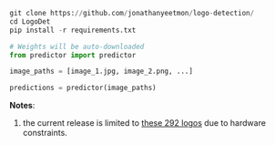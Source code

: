 ```python
git clone https://github.com/jonathanyeetmon/logo-detection/
cd LogoDet
pip install -r requirements.txt
```

```python
# Weights will be auto-downloaded
from predictor import predictor

image_paths = [image_1.jpg, image_2.png, ...]

predictions = predictor(image_paths)

```

**Notes**:

1. the current release is limited to [these 292 logos](https://github.com/notAI-tech/LogoDet/releases/download/292_classes_v1/classes.txt) due to hardware constraints.

